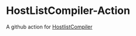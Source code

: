 # HostListCompiler-Action
A github action for [HostlistCompiler](https://github.com/AdguardTeam/HostlistCompiler)
